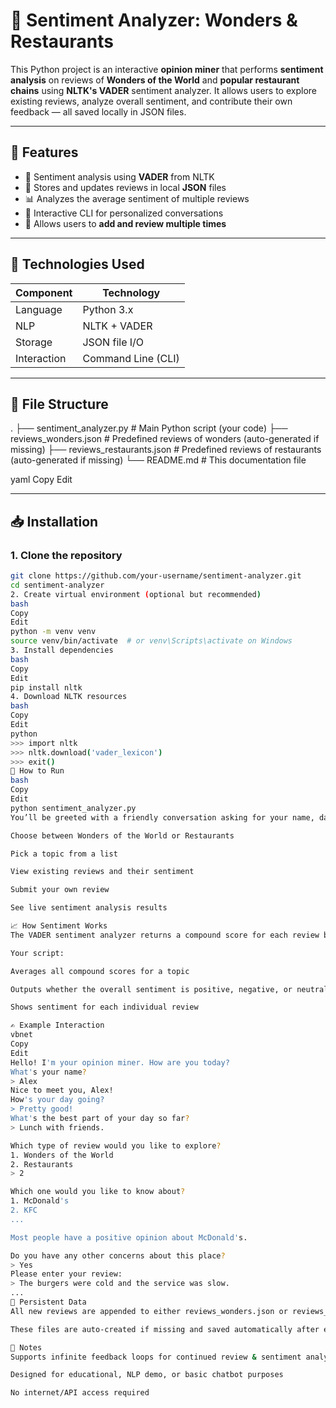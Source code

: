 # 💬 Sentiment Analyzer: Wonders & Restaurants

This Python project is an interactive **opinion miner** that performs **sentiment analysis** on reviews of **Wonders of the World** and **popular restaurant chains** using **NLTK's VADER** sentiment analyzer. It allows users to explore existing reviews, analyze overall sentiment, and contribute their own feedback — all saved locally in JSON files.

---

## 🚀 Features

- 🧠 Sentiment analysis using **VADER** from NLTK
- 💾 Stores and updates reviews in local **JSON** files
- 📊 Analyzes the average sentiment of multiple reviews
- 👤 Interactive CLI for personalized conversations
- 🔁 Allows users to **add and review multiple times**

---

## 🧱 Technologies Used

| Component         | Technology          |
|------------------|---------------------|
| Language          | Python 3.x          |
| NLP               | NLTK + VADER        |
| Storage           | JSON file I/O       |
| Interaction       | Command Line (CLI)  |

---

## 📁 File Structure

.
├── sentiment_analyzer.py # Main Python script (your code)
├── reviews_wonders.json # Predefined reviews of wonders (auto-generated if missing)
├── reviews_restaurants.json # Predefined reviews of restaurants (auto-generated if missing)
└── README.md # This documentation file

yaml
Copy
Edit

---

## 📥 Installation

### 1. Clone the repository

```bash
git clone https://github.com/your-username/sentiment-analyzer.git
cd sentiment-analyzer
2. Create virtual environment (optional but recommended)
bash
Copy
Edit
python -m venv venv
source venv/bin/activate  # or venv\Scripts\activate on Windows
3. Install dependencies
bash
Copy
Edit
pip install nltk
4. Download NLTK resources
bash
Copy
Edit
python
>>> import nltk
>>> nltk.download('vader_lexicon')
>>> exit()
🧪 How to Run
bash
Copy
Edit
python sentiment_analyzer.py
You’ll be greeted with a friendly conversation asking for your name, day, and interests. From there, you can:

Choose between Wonders of the World or Restaurants

Pick a topic from a list

View existing reviews and their sentiment

Submit your own review

See live sentiment analysis results

📈 How Sentiment Works
The VADER sentiment analyzer returns a compound score for each review between -1.0 (very negative) and +1.0 (very positive).

Your script:

Averages all compound scores for a topic

Outputs whether the overall sentiment is positive, negative, or neutral

Shows sentiment for each individual review

✍️ Example Interaction
vbnet
Copy
Edit
Hello! I'm your opinion miner. How are you today?
What's your name?
> Alex
Nice to meet you, Alex!
How's your day going?
> Pretty good!
What's the best part of your day so far?
> Lunch with friends.

Which type of review would you like to explore?
1. Wonders of the World
2. Restaurants
> 2

Which one would you like to know about?
1. McDonald's
2. KFC
...

Most people have a positive opinion about McDonald's.

Do you have any other concerns about this place?
> Yes
Please enter your review:
> The burgers were cold and the service was slow.
...
💾 Persistent Data
All new reviews are appended to either reviews_wonders.json or reviews_restaurants.json.

These files are auto-created if missing and saved automatically after each interaction.

📌 Notes
Supports infinite feedback loops for continued review & sentiment analysis

Designed for educational, NLP demo, or basic chatbot purposes

No internet/API access required

